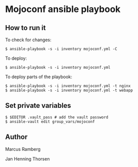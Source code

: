 # Mojoconf ansible playbook

## How to run it

To check for changes:

    $ ansible-playbook -s -i inventory mojoconf.yml -C

To deploy:

    $ ansible-playbook -s -i inventory mojoconf.yml

To deploy parts of the playbook:

    $ ansible-playbook -s -i inventory mojoconf.yml -t nginx
    $ ansible-playbook -s -i inventory mojoconf.yml -t webapp

## Set private variables

    $ $EDITOR .vault_pass # add the vault password
    $ ansible-vault edit group_vars/mojoconf

## Author

Marcus Ramberg

Jan Henning Thorsen
